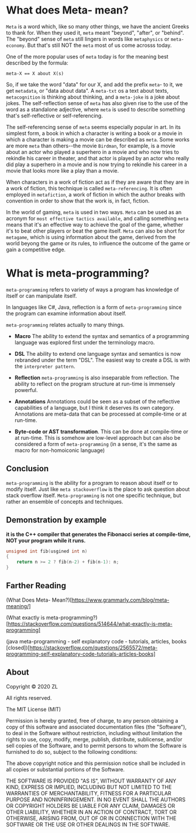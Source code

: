 # What does Meta- mean?

`Meta` is a word which, like so many other things, we have the ancient Greeks to thank for. When they used it, `meta` meant "beyond", "after", or "behind". The "beyond" sense of `meta` still lingers in words like `metaphysics` or `meta-economy`. But that's still NOT the `meta` most of us come acrosss today.

One of the more popular uses of `meta` today is for the meaning best described by the formula:

```
meta-X == X about X(s)
```

So, if we take the word "data" for our X, and add the prefix `meta`- to it, we get `metadata`, or "data about data". A `meta-txt` os a text about texts, `metacognition` is thinking about thinking, and a `meta-joke` is a joke about jokes. The self-reflection sense of `meta` has also given rise to the use of the word as a standalone adjective, where `meta` is used to describe something that's self-reflective or self-referencing.

The self-referencing sense of `meta` seems especially popular in art. In its simplest form, a book in which a character is writing a book or a movie in which a character is making a movie can be described as `meta`. Some works are more `meta` than others--the movie `Birdman`, for example, is a movie about an actor who played a superhero in a movie and who now tries to rekindle his career in theater, and that actor is played by an actor who really did play a superhero in a movie and is now trying to rekindle his career in a movie that looks more like a play than a movie.

When characters in a work of fiction act as if they are aware that they are in a work of fiction, this technique is called `meta-referencing`. It is often employed in `metafiction`, a work of fiction in which the author breaks with convention in order to show that the work is, in fact, fiction.

In the world of gaming, `meta` is used in two ways. `Meta` can be used as an acronym for `most effective tactics available`, and calling something `meta` means that it's an effective way to achieve the goal of the game, whether it's to beat other players or beat the game itself. `Meta` can also be short for `metagame`, which is using information about the game, derived from the world beyong the game or its rules, to influence the outcome of the game or gain a competitive edge.

# What is meta-programming?

`meta-programming` refers to variety of ways a program has knowledge of itself or can manipulate itself.

In languages like C#, Java, reflection is a form of `meta-programming` since the program can examine information about itself.

`meta-programming` relates actually to many things.

- <b>Macro</b> The ability to extend the syntax and semantics of a programming language was explored first under the terminology macro.

- <b>DSL</b> The ability to extend one language syntax and semantics is now rebranded under the term "DSL". The easiest way to create a DSL is with the `interpreter pattern`.

- <b>Reflection</b> `meta-programming` is also inseparable from reflection. The ability to reflect on the program structure at run-time is immensely powerful.
  
- <b>Annotations</b> Annotations could be seen as a subset of the reflective capabilities of a language, but I think it deserves its own category. Annotations are meta-data that can be processed at compile-time or at run-time.

- <b>Byte-code or AST transformation</b>. This can be done at compile-time or at run-time. This is somehow are low-level approach but can also be considered a form of `meta-programming` (in a sense, it's the same as macro for non-homoiconic language)

## Conclusion
`meta-programming` is the ability for a program to reason about itself or to modify itself. Just like `meta stackoverflow` is the place to ask question about stack overflow itself. `Meta-programming` is not one specific technique, but rather an ensemble of concepts and techniques.

## Demonstration by example

<b>it is the C++ compiler that generates the Fibonacci series at compile-time, NOT your program while it runs.</b>

```C++
unsigned int fib(usgined int n)
{
    return n >= 2 ? fib(n-2) + fib(n-1): n;
}
```

## Farther Reading
(What Does Meta- Mean?)[https://www.grammarly.com/blog/meta-meaning/]

(What exactly is meta-programming?)[https://stackoverflow.com/questions/514644/what-exactly-is-meta-programming]

(java meta-programming - self explanatory code - tutorials, articles, books [closed])[https://stackoverflow.com/questions/2565572/meta-programming-self-explanatory-code-tutorials-articles-books]


## About

Copyright &copy; 2020 ZL

All rights reserved.

The MIT License (MIT)

Permission is hereby granted, free of charge, to any person obtaining a copy
of this software and associated documentation files (the "Software"), to deal
in the Software without restriction, including without limitation the rights
to use, copy, modify, merge, publish, distribute, sublicense, and/or sell
copies of the Software, and to permit persons to whom the Software is
furnished to do so, subject to the following conditions:

The above copyright notice and this permission notice shall be included in all
copies or substantial portions of the Software.

THE SOFTWARE IS PROVIDED "AS IS", WITHOUT WARRANTY OF ANY KIND, EXPRESS OR
IMPLIED, INCLUDING BUT NOT LIMITED TO THE WARRANTIES OF MERCHANTABILITY,
FITNESS FOR A PARTICULAR PURPOSE AND NONINFRINGEMENT. IN NO EVENT SHALL THE
AUTHORS OR COPYRIGHT HOLDERS BE LIABLE FOR ANY CLAIM, DAMAGES OR OTHER
LIABILITY, WHETHER IN AN ACTION OF CONTRACT, TORT OR OTHERWISE, ARISING FROM,
OUT OF OR IN CONNECTION WITH THE SOFTWARE OR THE USE OR OTHER DEALINGS IN THE
SOFTWARE.
